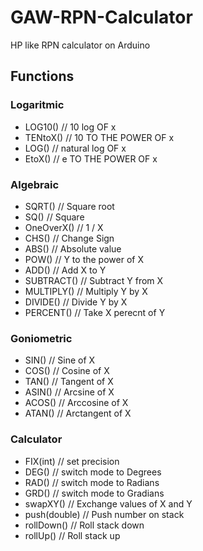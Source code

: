 # GAW-RPN-Calculator
 HP like RPN calculator on Arduino

## Functions

### Logaritmic

- LOG10()         // 10 log OF x
- TENtoX()        // 10 TO THE POWER OF x
- LOG()           // natural log OF x
- EtoX()          // e TO THE POWER OF x

### Algebraic

- SQRT()          // Square root
- SQ()            // Square
- OneOverX()      // 1 / X
- CHS()           // Change Sign
- ABS()           // Absolute value
- POW()           // Y to the power of X
- ADD()           // Add X to Y
- SUBTRACT()      // Subtract Y from X
- MULTIPLY()      // Multiply Y by X
- DIVIDE()        // Divide Y by X
- PERCENT()       // Take X perecnt of Y

### Goniometric

- SIN()           // Sine of X
- COS()           // Cosine of X
- TAN()           // Tangent of X
- ASIN()          // Arcsine of X
- ACOS()          // Arccosine of X
- ATAN()          // Arctangent of X

### Calculator

- FIX(int)        // set precision
- DEG()           // switch mode to Degrees
- RAD()           // switch mode to Radians
- GRD()           // switch mode to Gradians
- swapXY()        // Exchange values of X and Y
- push(double)    // Push number on stack
- rollDown()      // Roll stack down
- rollUp()        // Roll stack up

